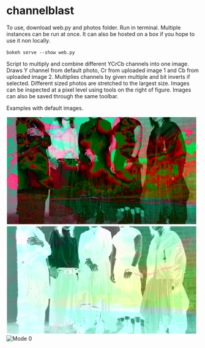 # channelblast

To use, download web.py and photos folder. Run in terminal. Multiple instances can be run at once. It can also be hosted on a box if you hope to use it non locally.  

<pre><code>bokeh serve --show web.py</code></pre>

Script to multiply and combine different YCrCb channels into one image. Draws Y channel from default photo, Cr from uploaded image 1 and Cb from uploaded image 2. Multiplies channels by given multiple and bit inverts if selected. Different sized photos are stretched to the largest size. Images can be inspected at a pixel level using tools on the right of figure. Images can also be saved through the same toolbar. 

Examples with default images. 

![Mode 0](./ex2.png)
![Mode 0](./ex4.png)
![Mode 0](./ex1.png)

